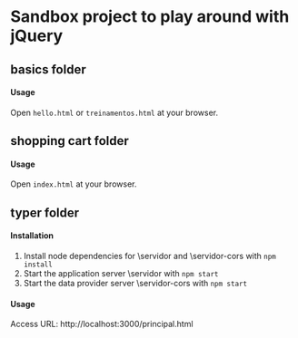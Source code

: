# Sandbox project to play around with jQuery

## basics folder
#### Usage
Open `hello.html` or `treinamentos.html` at your browser.


## shopping cart folder
#### Usage
Open `index.html` at your browser.


## typer folder
#### Installation
1. Install node dependencies for \servidor and \servidor-cors with `npm install`
2. Start the application server \servidor with `npm start`
3. Start the data provider server \servidor-cors with `npm start`

#### Usage
Access URL: http://localhost:3000/principal.html
